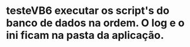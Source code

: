 # testeVB6 executar os script's do banco de dados na ordem. O log e o ini ficam na pasta da aplicação.
